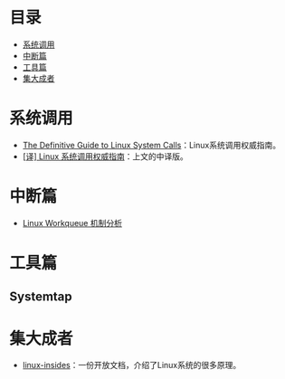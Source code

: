 
# 目录
* [系统调用](#系统调用)
* [中断篇](#中断篇)
* [工具篇](#工具篇)
* [集大成者](#集大成者)


# 系统调用
* [The Definitive Guide to Linux System Calls](https://blog.packagecloud.io/eng/2016/04/05/the-definitive-guide-to-linux-system-calls/)：Linux系统调用权威指南。
* [[译] Linux 系统调用权威指南](https://arthurchiao.github.io/blog/system-call-definitive-guide-zh/)：上文的中译版。

# 中断篇

* [Linux Workqueue 机制分析](https://www.binss.me/blog/analysis-of-linux-workqueue/)

# 工具篇

## Systemtap


# 集大成者
* [linux-insides](https://0xax.gitbooks.io/linux-insides/)：一份开放文档，介绍了Linux系统的很多原理。
